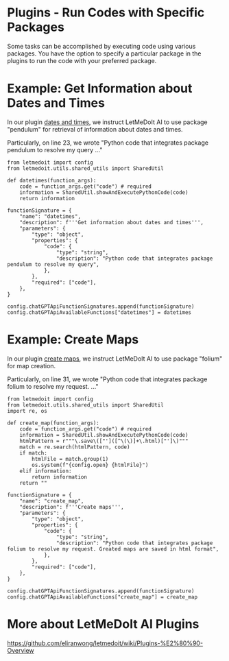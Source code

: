 # Plugins - Run Codes with Specific Packages

Some tasks can be accomplished by executing code using various packages. You have the option to specify a particular package in the plugins to run the code with your preferred package.

# Example: Get Information about Dates and Times

In our plugin [dates and times](https://github.com/eliranwong/letmedoit/blob/main/package/letmedoit/plugins/dates%20and%20times.py), we instruct LetMeDoIt AI to use package "pendulum" for retrieval of information about dates and times.

Particularly, on line 23, we wrote "Python code that integrates package pendulum to resolve my query ..."

```
from letmedoit import config
from letmedoit.utils.shared_utils import SharedUtil

def datetimes(function_args):
    code = function_args.get("code") # required
    information = SharedUtil.showAndExecutePythonCode(code)
    return information

functionSignature = {
    "name": "datetimes",
    "description": f'''Get information about dates and times''',
    "parameters": {
        "type": "object",
        "properties": {
            "code": {
                "type": "string",
                "description": "Python code that integrates package pendulum to resolve my query",
            },
        },
        "required": ["code"],
    },
}

config.chatGPTApiFunctionSignatures.append(functionSignature)
config.chatGPTApiAvailableFunctions["datetimes"] = datetimes
```

# Example: Create Maps

In our plugin [create maps](https://github.com/eliranwong/letmedoit/blob/main/package/letmedoit/plugins/create%20maps.py), we instruct LetMeDoIt AI to use package "folium" for map creation.

Particularly, on line 31, we wrote "Python code that integrates package folium to resolve my request. ..."

```
from letmedoit import config
from letmedoit.utils.shared_utils import SharedUtil
import re, os

def create_map(function_args):
    code = function_args.get("code") # required
    information = SharedUtil.showAndExecutePythonCode(code)
    htmlPattern = r"""\.save\(["']([^\(\)]+\.html)["']\)"""
    match = re.search(htmlPattern, code)
    if match:
        htmlFile = match.group(1)
        os.system(f"{config.open} {htmlFile}")
    elif information:
        return information
    return ""

functionSignature = {
    "name": "create_map",
    "description": f'''Create maps''',
    "parameters": {
        "type": "object",
        "properties": {
            "code": {
                "type": "string",
                "description": "Python code that integrates package folium to resolve my request. Greated maps are saved in html format",
            },
        },
        "required": ["code"],
    },
}

config.chatGPTApiFunctionSignatures.append(functionSignature)
config.chatGPTApiAvailableFunctions["create_map"] = create_map
```

# More about LetMeDoIt AI Plugins

https://github.com/eliranwong/letmedoit/wiki/Plugins-%E2%80%90-Overview
